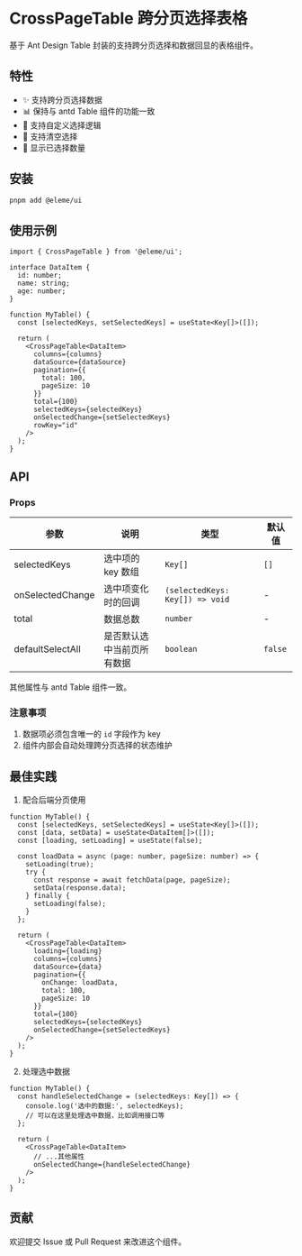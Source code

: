 # CrossPageTable 跨分页选择表格

基于 Ant Design Table 封装的支持跨分页选择和数据回显的表格组件。

## 特性

- ✨ 支持跨分页选择数据
- 📊 保持与 antd Table 组件的功能一致
- 🎯 支持自定义选择逻辑
- 💫 支持清空选择
- 📝 显示已选择数量

## 安装

```bash
pnpm add @eleme/ui
```

## 使用示例

```tsx
import { CrossPageTable } from '@eleme/ui';

interface DataItem {
  id: number;
  name: string;
  age: number;
}

function MyTable() {
  const [selectedKeys, setSelectedKeys] = useState<Key[]>([]);

  return (
    <CrossPageTable<DataItem>
      columns={columns}
      dataSource={dataSource}
      pagination={{
        total: 100,
        pageSize: 10
      }}
      total={100}
      selectedKeys={selectedKeys}
      onSelectedChange={setSelectedKeys}
      rowKey="id"
    />
  );
}
```

## API

### Props

| 参数 | 说明 | 类型 | 默认值 |
| --- | --- | --- | --- |
| selectedKeys | 选中项的 key 数组 | `Key[]` | `[]` |
| onSelectedChange | 选中项变化时的回调 | `(selectedKeys: Key[]) => void` | - |
| total | 数据总数 | `number` | - |
| defaultSelectAll | 是否默认选中当前页所有数据 | `boolean` | `false` |

其他属性与 antd Table 组件一致。

### 注意事项

1. 数据项必须包含唯一的 `id` 字段作为 key
2. 组件内部会自动处理跨分页选择的状态维护

## 最佳实践

1. 配合后端分页使用
```tsx
function MyTable() {
  const [selectedKeys, setSelectedKeys] = useState<Key[]>([]);
  const [data, setData] = useState<DataItem[]>([]);
  const [loading, setLoading] = useState(false);

  const loadData = async (page: number, pageSize: number) => {
    setLoading(true);
    try {
      const response = await fetchData(page, pageSize);
      setData(response.data);
    } finally {
      setLoading(false);
    }
  };

  return (
    <CrossPageTable<DataItem>
      loading={loading}
      columns={columns}
      dataSource={data}
      pagination={{
        onChange: loadData,
        total: 100,
        pageSize: 10
      }}
      total={100}
      selectedKeys={selectedKeys}
      onSelectedChange={setSelectedKeys}
    />
  );
}
```

2. 处理选中数据
```tsx
function MyTable() {
  const handleSelectedChange = (selectedKeys: Key[]) => {
    console.log('选中的数据:', selectedKeys);
    // 可以在这里处理选中数据，比如调用接口等
  };

  return (
    <CrossPageTable<DataItem>
      // ...其他属性
      onSelectedChange={handleSelectedChange}
    />
  );
}
```

## 贡献

欢迎提交 Issue 或 Pull Request 来改进这个组件。 